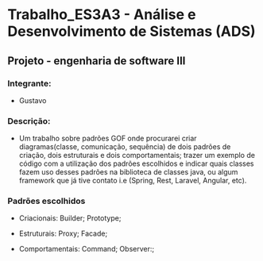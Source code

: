 # Trabalho_ES3A3 - Análise e Desenvolvimento de Sistemas (ADS)
## Projeto - engenharia de software III

### Integrante:
- Gustavo

### Descrição: 
- Um trabalho sobre padrões GOF onde procurarei criar diagramas(classe, comunicação, sequência) de dois padrões de criação, dois estruturais e dois comportamentais; trazer um exemplo de código com a utilização dos padrões escolhidos e indicar quais classes fazem uso desses padrões na biblioteca de classes java, ou algum framework que já tive contato i.e (Spring, Rest, Laravel, Angular, etc).

### Padrões escolhidos

- Criacionais:
 Builder;
 Prototype;

- Estruturais: 
 Proxy;
 Facade;

- Comportamentais:
 Command;
 Observer:;
